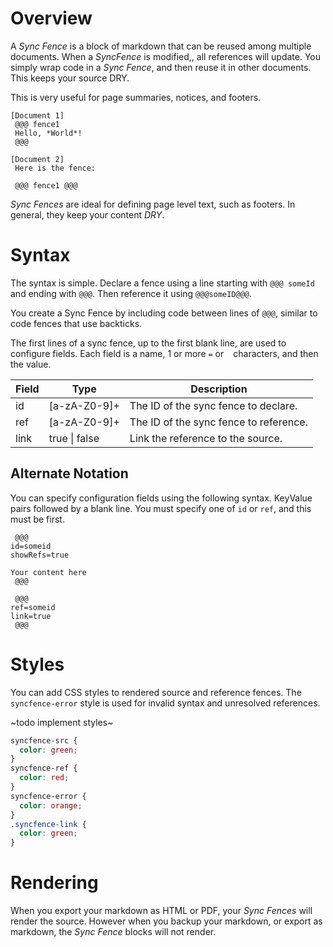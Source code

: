 # Overview
A *Sync Fence* is a block of markdown that can be reused among multiple documents.  When a *SyncFence* is modified,, all references will update.  You simply wrap code in a *Sync Fence*, and then reuse it in other documents.  This keeps your source DRY.

This is very useful for page summaries, notices, and footers.
```
[Document 1]
 @@@ fence1
 Hello, *World*!
 @@@
```

```
[Document 2]
 Here is the fence:

 @@@ fence1 @@@
```

*Sync Fences* are ideal for defining page level text, such as footers. In general, they keep your content *DRY*.

# Syntax

The syntax is simple.  Declare a fence using a line starting with `@@@ someId` and ending with `@@@`.
Then reference it using `@@@someID@@@`.

You create a Sync Fence by including code between lines of `@@@`, similar to code fences that use backticks.

The first lines of a sync fence, up to the first blank line, are used to configure fields.
Each field is a name, 1 or more `=` or ` `  characters, and then the value.

|Field| Type |Description |
|--|--|--|
| id | [a-zA-Z0-9]+ | The ID of the sync fence to declare. |
|ref| [a-zA-Z0-9]+ | The ID of the sync fence to reference. |
|link| true \| false | Link the reference to the source. |

## Alternate Notation
You can specify configuration fields using the following syntax.  KeyValue pairs followed by a blank line.
You must specify one of `id` or `ref`, and this must be first.
```
 @@@
id=someid
showRefs=true

Your content here
 @@@

 @@@
ref=someid
link=true
 @@@
```

# Styles
You can add CSS styles to rendered source and reference fences.  The `syncfence-error` style is used for invalid syntax and unresolved references.

~todo  implement styles~

```css
syncfence-src {
  color: green;
}
syncfence-ref {
  color: red;
}
syncfence-error {
  color: orange;
}
.syncfence-link {
  color: green;
}
```

# Rendering
When you export your markdown as HTML or PDF, your *Sync Fences* will render the source.  However when you backup your markdown, or export as markdown, the *Sync Fence* blocks will not render.
<!--stackedit_data:
eyJoaXN0b3J5IjpbLTE3MzM2NDM0NzQsLTE1MDA2NjYxNDAsMT
kzMTMzNTc0OCwxMjcxNjU0MzBdfQ==
-->